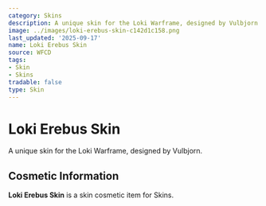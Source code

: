 ```yaml
---
category: Skins
description: A unique skin for the Loki Warframe, designed by Vulbjorn.
image: ../images/loki-erebus-skin-c142d1c158.png
last_updated: '2025-09-17'
name: Loki Erebus Skin
source: WFCD
tags:
- Skin
- Skins
tradable: false
type: Skin
---
```


# Loki Erebus Skin

A unique skin for the Loki Warframe, designed by Vulbjorn.

## Cosmetic Information

**Loki Erebus Skin** is a skin cosmetic item for Skins.

